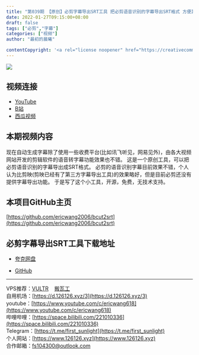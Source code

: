 ```yaml
---
title: "第039期 【原创】必剪字幕导出SRT工具 把必剪语音识别的字幕导出SRT格式 方便其他视频剪辑软件使用 UP主必备"
date: 2022-01-27T09:15:00+08:00
draft: false
tags: ["必剪","字幕"]
categories: ["视频"]
author: "最初的晨曦"

contentCopyright: '<a rel="license noopener" href="https://creativecommons.org/licenses/by-nc-sa/4.0/deed.zh" target="_blank">本文章采用 CC BY-NC-SA 4.0 许可协议</a>'
---
```


![](../../images/039/0.jpg)
	
## 视频连接
- [YouTube](https://www.youtube.com/watch?v=mniYgtSRy_k)
- [B站](https://www.bilibili.com/video/BV19b4y1776X/)
- [西瓜视频](https://www.ixigua.com/7057811815547273759)

## 本期视频内容

现在自动生成字幕除了使用一些收费平台(比如讯飞听见，网易见外)，由各大视频网站开发的剪辑软件的语音转字幕功能效果也不错。
这是一个原创工具，可以把必剪语音识别的字幕导出成SRT格式。
必剪的语音识别字幕目前效果不错，个人认为比剪映(剪映已经有了第三方字幕导出工具)的效果略好，但是目前必剪还没有提供字幕导出功能。
于是写了这个小工具，开源，免费，无技术支持。

## 本项目GitHub主页

[https://github.com/ericwang2006/bcut2srt](https://github.com/ericwang2006/bcut2srt)

## 必剪字幕导出SRT工具下载地址

- [夸克网盘](https://pan.quark.cn/s/933fdc75636e)

- [GitHub](https://github.com/ericwang2006/bcut2srt/releases)


---

VPS推荐：[VULTR](https://www.vultr.com/?ref=9742814)&nbsp;&nbsp;&nbsp;&nbsp;[搬瓦工](https://bwh81.net/aff.php?aff=73687)  
自用机场：[https://d.126126.xyz/3](https://d.126126.xyz/3)  
youtube：[https://www.youtube.com/c/ericwang618](https://www.youtube.com/c/ericwang618)  
哔哩哔哩：[https://space.bilibili.com/221010336](https://space.bilibili.com/221010336)  
Telegram：[https://t.me/first_sunlight](https://t.me/first_sunlight)  
个人网站：[https://www.126126.xyz](https://www.126126.xyz)  
合作邮箱：fs104300@outlook.com